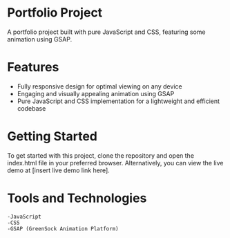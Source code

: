 # Portfolio Project

A portfolio project built with pure JavaScript and CSS, featuring some animation using GSAP.
# Features

   - Fully responsive design for optimal viewing on any device
   - Engaging and visually appealing animation using GSAP
   - Pure JavaScript and CSS implementation for a lightweight and efficient codebase

# Getting Started

To get started with this project, clone the repository and open the index.html file in your preferred browser. Alternatively, you can view the live demo at [insert live demo link here].
# Tools and Technologies

    -JavaScript
    -CSS
    -GSAP (GreenSock Animation Platform)
